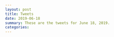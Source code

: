 ```yaml
---
layout: post
title: Tweets
date: 2019-06-18
summary: These are the tweets for June 18, 2019.
categories:
---
```


